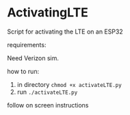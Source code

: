 # ActivatingLTE
Script for activating the LTE on an ESP32

requirements:

Need Verizon sim.

how to run: 

1) in directory `chmod +x activateLTE.py` 
2) run `./activateLTE.py `

follow on screen instructions
